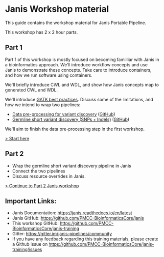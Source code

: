 # Janis Workshop material

This guide contains the workshop material for Janis Portable Pipeline.

This workshop has 2 x 2 hour parts.

## Part 1

Part 1 of this workshop is mostly focused on becoming familliar with Janis in a bioinformatics approach. We'll introduce workflow concepts and use Janis to demonstrate these concepts. Take care to introduce containers, and how we run software using containers.

We'll briefly introduce CWL and WDL, and show how Janis concepts map to generated CWL and WDL. 

We'll introduce [GATK best practices](https://gatk.broadinstitute.org/hc/en-us/articles/360035894711-About-the-GATK-Best-Practices). Discuss some of the limitations, and how we intend to wrap two pipelines:

- [Data pre-processing for variant discovery](https://gatk.broadinstitute.org/hc/en-us/articles/360035535912-Data-pre-processing-for-variant-discovery) ([GitHub](https://github.com/gatk-workflows/gatk4-data-processing))
- [Germline short variant discovery (SNPs + Indels)](https://gatk.broadinstitute.org/hc/en-us/articles/360035535932-Germline-short-variant-discovery-SNPs-Indels-) ([GitHub](https://github.com/gatk-workflows/gatk4-germline-snps-indels))

We'll aim to finish the data pre-processing step in the first workshop.

[> Start here](Part1/1-workshop-intro.md)

## Part 2

- Wrap the germline short variant discovery pipeline in Janis
- Connect the two pipelines
- Discuss resource overrides in Janis.

[> Continue to Part 2 Janis workshop](Part2/1-workshop-intro-part2.md)

## Important Links:

- Janis Documentation: https://janis.readthedocs.io/en/latest
- Janis GitHub: https://github.com/PMCC-BioinformaticsCore/janis
- This workshop GitHub: https://github.com/PMCC-BioinformaticsCore/janis-training
- Gitter: https://gitter.im/janis-pipelines/community
- If you have any feedback regarding this training materials, please create a Github Issue on https://github.com/PMCC-BioinformaticsCore/janis-training/issues
